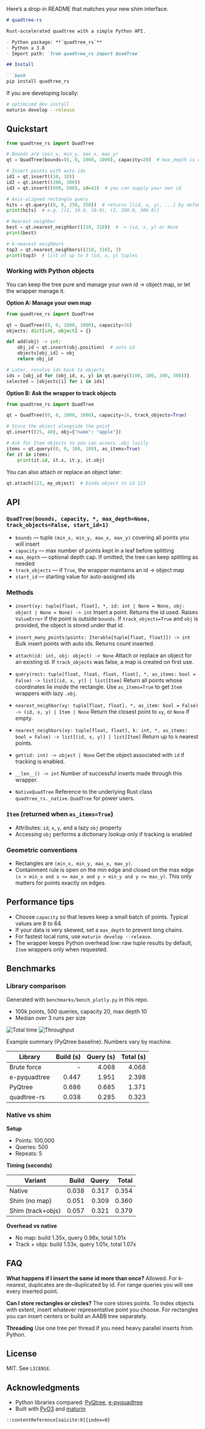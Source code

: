 Here’s a drop-in README that matches your new shim interface.

````markdown
# quadtree-rs

Rust-accelerated quadtree with a simple Python API.

- Python package: **`quadtree_rs`**
- Python ≥ 3.8
- Import path: `from quadtree_rs import QuadTree`

## Install

```bash
pip install quadtree_rs
````

If you are developing locally:

```bash
# optimized dev install
maturin develop --release
```

## Quickstart

```python
from quadtree_rs import QuadTree

# Bounds are (min_x, min_y, max_x, max_y)
qt = QuadTree(bounds=(0, 0, 1000, 1000), capacity=20)  # max_depth is optional

# Insert points with auto ids
id1 = qt.insert((10, 10))
id2 = qt.insert((200, 300))
id3 = qt.insert((999, 500), id=42)  # you can supply your own id

# Axis-aligned rectangle query
hits = qt.query((0, 0, 250, 350))  # returns [(id, x, y), ...] by default
print(hits)  # e.g. [(1, 10.0, 10.0), (2, 200.0, 300.0)]

# Nearest neighbor
best = qt.nearest_neighbor((210, 310))  # -> (id, x, y) or None
print(best)

# k-nearest neighbors
top3 = qt.nearest_neighbors((210, 310), 3)
print(top3)  # list of up to 3 (id, x, y) tuples
```

### Working with Python objects

You can keep the tree pure and manage your own id → object map, or let the wrapper manage it.

**Option A: Manage your own map**

```python
from quadtree_rs import QuadTree

qt = QuadTree((0, 0, 1000, 1000), capacity=16)
objects: dict[int, object] = {}

def add(obj) -> int:
    obj_id = qt.insert(obj.position)  # auto id
    objects[obj_id] = obj
    return obj_id

# Later, resolve ids back to objects
ids = [obj_id for (obj_id, x, y) in qt.query((100, 100, 300, 300))]
selected = [objects[i] for i in ids]
```

**Option B: Ask the wrapper to track objects**

```python
from quadtree_rs import QuadTree

qt = QuadTree((0, 0, 1000, 1000), capacity=16, track_objects=True)

# Store the object alongside the point
qt.insert((25, 40), obj={"name": "apple"})

# Ask for Item objects so you can access .obj lazily
items = qt.query((0, 0, 100, 100), as_items=True)
for it in items:
    print(it.id, it.x, it.y, it.obj)
```

You can also attach or replace an object later:

```python
qt.attach(123, my_object)  # binds object to id 123
```

## API

### `QuadTree(bounds, capacity, *, max_depth=None, track_objects=False, start_id=1)`

* `bounds` — tuple `(min_x, min_y, max_x, max_y)` covering all points you will insert
* `capacity` — max number of points kept in a leaf before splitting
* `max_depth` — optional depth cap. If omitted, the tree can keep splitting as needed
* `track_objects` — if `True`, the wrapper maintains an id → object map
* `start_id` — starting value for auto-assigned ids

### Methods

* `insert(xy: tuple[float, float], *, id: int | None = None, obj: object | None = None) -> int`
  Insert a point. Returns the id used. Raises `ValueError` if the point is outside `bounds`.
  If `track_objects=True` and `obj` is provided, the object is stored under that id.

* `insert_many_points(points: Iterable[tuple[float, float]]) -> int`
  Bulk insert points with auto ids. Returns count inserted.

* `attach(id: int, obj: object) -> None`
  Attach or replace an object for an existing id. If `track_objects` was false, a map is created on first use.

* `query(rect: tuple[float, float, float, float], *, as_items: bool = False) -> list[(id, x, y)] | list[Item]`
  Return all points whose coordinates lie inside the rectangle. Use `as_items=True` to get `Item` wrappers with lazy `.obj`.

* `nearest_neighbor(xy: tuple[float, float], *, as_item: bool = False) -> (id, x, y) | Item | None`
  Return the closest point to `xy`, or `None` if empty.

* `nearest_neighbors(xy: tuple[float, float], k: int, *, as_items: bool = False) -> list[(id, x, y)] | list[Item]`
  Return up to `k` nearest points.

* `get(id: int) -> object | None`
  Get the object associated with `id` if tracking is enabled.

* `__len__() -> int`
  Number of successful inserts made through this wrapper.

* `NativeQuadTree`
  Reference to the underlying Rust class `quadtree_rs._native.QuadTree` for power users.

### `Item` (returned when `as_items=True`)

* Attributes: `id`, `x`, `y`, and a lazy `obj` property
* Accessing `obj` performs a dictionary lookup only if tracking is enabled

### Geometric conventions

* Rectangles are `(min_x, min_y, max_x, max_y)`.
* Containment rule is open on the min edge and closed on the max edge
  `(x > min_x and x <= max_x and y > min_y and y <= max_y)`.
  This only matters for points exactly on edges.

## Performance tips

* Choose `capacity` so that leaves keep a small batch of points. Typical values are 8 to 64.
* If your data is very skewed, set a `max_depth` to prevent long chains.
* For fastest local runs, use `maturin develop --release`.
* The wrapper keeps Python overhead low: raw tuple results by default, `Item` wrappers only when requested.

## Benchmarks

### Library comparison

Generated with `benchmarks/bench_plotly.py` in this repo.

* 100k points, 500 queries, capacity 20, max depth 10
* Median over 3 runs per size

![Total time](https://github.com/Elan456/quadtree-rs/blob/568c65622f2c55de9c56df76af7995b3e212de0c/assets/quadtree_bench_time.png)
![Throughput](https://github.com/Elan456/quadtree-rs/blob/568c65622f2c55de9c56df76af7995b3e212de0c/assets/quadtree_bench_throughput.png)

Example summary (PyQtree baseline). Numbers vary by machine.

| Library      | Build (s) | Query (s) | Total (s) |
| ------------ | --------: | --------: | --------: |
| Brute force  |         - |     4.068 |     4.068 |
| e-pyquadtree |     0.447 |     1.951 |     2.398 |
| PyQtree      |     0.686 |     0.685 |     1.371 |
| quadtree-rs  |     0.038 |     0.285 |     0.323 |

### Native vs shim

**Setup**

* Points: 100,000
* Queries: 500
* Repeats: 5

**Timing (seconds)**

| Variant           | Build | Query | Total |
| ----------------- | ----: | ----: | ----: |
| Native            | 0.038 | 0.317 | 0.354 |
| Shim (no map)     | 0.051 | 0.309 | 0.360 |
| Shim (track+objs) | 0.057 | 0.321 | 0.379 |

**Overhead vs native**

* No map: build 1.35x, query 0.98x, total 1.01x
* Track + objs: build 1.53x, query 1.01x, total 1.07x

## FAQ

**What happens if I insert the same id more than once?**
Allowed. For k-nearest, duplicates are de-duplicated by id. For range queries you will see every inserted point.

**Can I store rectangles or circles?**
The core stores points. To index objects with extent, insert whatever representative point you choose. For rectangles you can insert centers or build an AABB tree separately.

**Threading**
Use one tree per thread if you need heavy parallel inserts from Python.

## License

MIT. See `LICENSE`.

## Acknowledgments

* Python libraries compared: [PyQtree], [e-pyquadtree]
* Built with [PyO3] and [maturin]

[PyQtree]: https://pypi.org/project/pyqtree/
[e-pyquadtree]: https://pypi.org/project/e-pyquadtree/
[PyO3]: https://pyo3.rs/
[maturin]: https://www.maturin.rs/

```
::contentReference[oaicite:0]{index=0}
```
